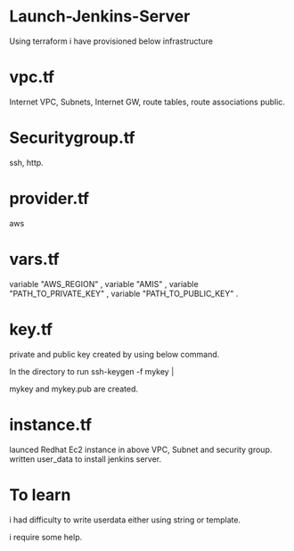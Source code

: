 # Launch-Jenkins-Server

Using terraform i have provisioned below infrastructure

# vpc.tf
Internet VPC,
Subnets,
Internet GW,
route tables,
route associations public.

# Securitygroup.tf
ssh,
http.

# provider.tf
aws 

# vars.tf
variable "AWS_REGION" ,
variable "AMIS" ,
variable "PATH_TO_PRIVATE_KEY" ,
variable "PATH_TO_PUBLIC_KEY" .

# key.tf
private and public key created by using below command.

In the directory to run    ssh-keygen -f mykey    | 

mykey and mykey.pub are created.

# instance.tf

launced Redhat Ec2 instance in above VPC, Subnet and security group.
written user_data to install jenkins server.


# To learn

i had difficulty to write userdata either using string or template.

i require some help.
